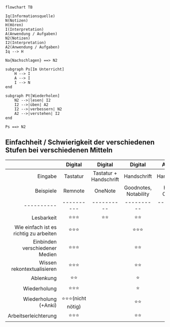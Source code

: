 ```mermaid
flowchart TB

Iq(Informationsquelle)
N(Notizen)
H(Hören)
I(Interpretation)
A(Anwendung / Aufgaben)
N2(Notizen)
I2(Interpretation)
A2(Anwendung / Aufgaben)
Iq --> H

Na{Nachschlagen} ==> N2

subgraph Ps[Im Unterricht]
	H --> I
	A --> I
	I --> N
end

subgraph Pt[Wiederholen]
	N2 -->|lesen| I2
	I2 -->|üben| A2
	I2 -->|verbessern| N2
	A2 -->|verstehen| I2
end

Ps ==> N2
```

## Einfachheit / Schwierigkeit der verschiedenen Stufen bei verschiedenen Mitteln

|                                        |       Digital       |        Digital         |        Digital        |    Analog     |
| --------------------------------------:|:-------------------:|:----------------------:|:---------------------:|:-------------:|
|                                Eingabe |      Tastatur       | Tastatur + Handschrift |      Handschrift      |  Handschrift  |
|                              Beispiele |       Remnote       |        OneNote         | Goodnotes, Notability | Hefte, Ordner |
|                             ---------- |     ----------      |       ----------       |      ----------       |     ----------     |
|                             Lesbarkeit |       ⭐⭐⭐        |      ⭐⭐                  |         ⭐⭐          |      ⭐       |
| Wie einfach ist es richtig zu arbeiten |       ⭐⭐⭐        |                        |        ⭐⭐⭐         |      ⭐       |
|         Einbinden verschiedener Medien |       ⭐⭐⭐        |                        |         ⭐⭐          |      ⭐       |
|             Wissen rekontextualisieren |       ⭐⭐⭐        |                        |         ⭐⭐          |     ⭐⭐      |
|                              Ablenkung |        ⭐⭐         |                        |          ⭐           |    ⭐⭐⭐     |
|                           Wiederholung |       ⭐⭐⭐        |                        |          ⭐           |      ⭐       |
|                   Wiederholung (+Anki) | ⭐⭐⭐(nicht nötig) |                        |         ⭐⭐          |     ⭐⭐      |
|                   Arbeitserleichterung |       ⭐⭐⭐        |                        |         ⭐⭐          |      ⭐       |

